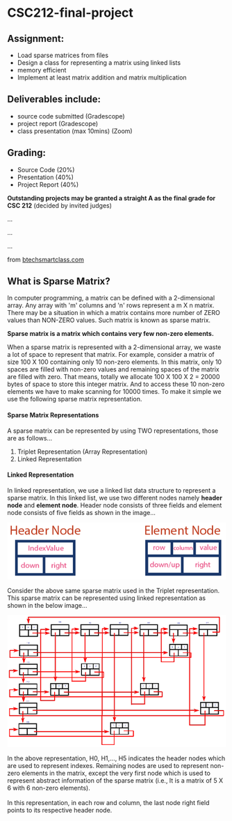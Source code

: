 # CSC212-final-project

<h2>Assignment:</h2>
<ul>
  <li>Load sparse matrices from files</li>
  <li>Design a class for representing a matrix using linked lists</li>
  <li>memory efficient</li>
  <li>Implement at least matrix addition and matrix multiplication</li>
</ul>


<h2>Deliverables include:</h2>
<ul>
  <li>source code submitted (Gradescope)</li>
  <li>project report (Gradescope)</li>
  <li>class presentation (max 10mins) (Zoom)</li>
</ul>

<h2>Grading:</h2>
<ul>
  <li>Source Code (20%)</li>
  <li>Presentation (40%)</li>
  <li>Project Report (40%)</li>
</ul>
<p>
  <strong>Outstanding projects may be granted a straight A as the
final grade for CSC 212</strong>
  (decided by invited judges)
</p>



<p>...</p>
<p>...</p>
<p>...</p>
<p>from <a href=http://www.btechsmartclass.com/data_structures/sparse-matrix.html#:~:text=Sparse%20matrix%20is%20a%20matrix,only%2010%20non%2Dzero%20elements.>
  btechsmartclass.com
  </a></p>
                     
<h2>What is Sparse Matrix?</h2>
                        
<p>In computer programming, a matrix can be defined with a 2-dimensional array. Any array with 'm' columns and 'n' rows represent a m X n matrix. There may be a situation in which a matrix contains more number of ZERO values than NON-ZERO values. Such matrix is known as sparse matrix.</p>
                        
<p><strong>Sparse matrix is a matrix which contains very few non-zero elements.</strong></p>
<p>When a sparse matrix is represented with a 2-dimensional array, we waste a lot of space to represent that matrix. For example, consider a matrix of size 100 X 100 containing only 10 non-zero elements. In this matrix, only 10 spaces are filled with non-zero values and remaining spaces of the matrix are filled with zero. That means, totally we allocate 100 X 100 X 2 = 20000 bytes of space to store this integer matrix. And to access these 10 non-zero elements we have to make scanning for 10000 times. To make it simple we use the following sparse matrix representation. </p>
                        
<h4>Sparse Matrix Representations</h4>
                        
<p>A sparse matrix can be represented by using TWO representations, those are as follows...</p>
                        
<ol>
  <li>Triplet Representation (Array Representation)</li>
  <li>Linked Representation</li>
</ol>

<h4>Linked Representation</h4>
                      
                      
                      
<p>In linked representation, we use a linked list data structure to represent a sparse matrix. In this linked list, we use two different nodes namely <strong>header node</strong> and <strong>element node</strong>. Header node consists of three fields and element node consists of five fields as shown in the image...</p>
                                               
<center><img src="images/Linked_Representation_Nodes.png" class="bsc-img-md" alt="Linked Represenation of sparse matrix"/></center>
                        
<p>Consider the above same sparse matrix used in the Triplet representation. This sparse matrix can be represented using linked representation as shown in the below image...</p>
                        
<center><img src="images/Linked_Representation_of_Sparse_Matrix.png" class="bsc-img-md" alt="Linked Represntation of Sparse Matrix"/></center>
                          
<p>In the above representation, H0, H1,..., H5 indicates the header nodes which are used to represent indexes. Remaining nodes are used to represent non-zero elements in the matrix, except the very first node which is used to represent abstract information of the sparse matrix (i.e., It is a matrix of 5 X 6 with 6 non-zero elements).<br /><br />In this representation, in each row and column, the last node right field points to its respective header node.</p>
